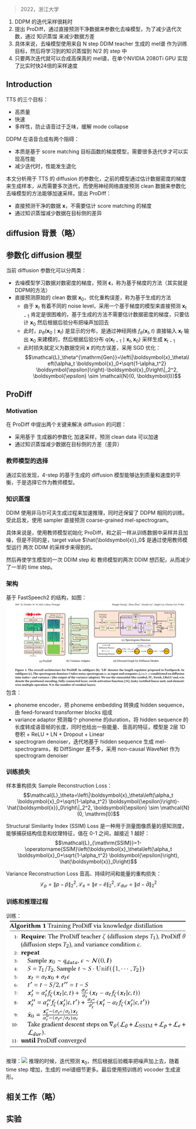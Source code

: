 > 2022，浙江大学

1. DDPM 的迭代采样很耗时
2. 提出 ProDiff，通过直接预测干净数据来参数化去噪模型，为了减少迭代次数，通过 知识蒸馏 来减少数据方差
3. 具体来说，去噪模型使用来自 N step DDIM teacher 生成的 mel谱 作为训练目标，然后将学习到的知识蒸馏到 N/2 的 step 中
4. 只要两次迭代就可以合成高保真的 mel谱，在单个NVIDIA 2080Ti GPU 实现了比实时快24倍的采样速度

## Introduction

TTS 的三个目标：
+ 高质量
+ 快速
+ 多样性，防止语音过于乏味，缓解  mode collapse

DDPM 在语音合成有两个阻碍：
+ 本质是基于 score matching 目标函数的梯度模型，需要很多迭代步才可以实现高性能
+ 减少迭代时，性能发生退化

本文分析用于 TTS 的 diffusion 的参数化，之前的模型通过估计数据密度的梯度来生成样本，从而需要多次迭代，而使用神经网络直接预测 clean 数据来参数化去噪模型的方法能够加速采样。提出 ProDiff：
+ 直接预测干净的数据 $\boldsymbol{x}$，不需要估计 score matching 的梯度
+ 通过知识蒸馏减少数据在目标侧的差异

## diffusion 背景（略）

## 参数化 diffusion 模型

当前 diffusion 参数化可以分两类：
+ 去噪模型学习数据对数密度的梯度，预测 $\boldsymbol{\epsilon}$，称为基于梯度的方法（其实就是 DDPM的方法）
+ 直接预测原始的 clean 数据 $\boldsymbol{x}_0$，优化重构误差，称为基于生成的方法
	+ 由于 $\boldsymbol{x}_t$ 有着不同的 noise level，采用一个基于梯度的模型来直接预测 $\boldsymbol{x}_{t-1}$ 肯定是很困难的，基于生成的方法不需要估计数据密度的梯度，只要估计 $\boldsymbol{x}_0$ 然后根据后验分布把噪声加回去
	+ 此时，$p_\theta\left(\boldsymbol{x}_0 \mid \boldsymbol{x}_t\right)$ 是显示的分布，是通过神经网络 $f_\theta\left(\boldsymbol{x}_t, t\right)$ 直接输入 $\boldsymbol{x}_t$ 输出 $\boldsymbol{x}_0$ 来建模的，然后根据后验分布 $q\left(\boldsymbol{x}_{t-1} \mid \boldsymbol{x}_t, \boldsymbol{x}_0\right)$ 采样生成 $\boldsymbol{x}_{t-1}$
	+ 此时损失就定义为数据空间 $\boldsymbol{x}$ 的均方误差，采用 SGD 优化：$$\mathcal{L}_\theta^{\mathrm{Gen}}=\left\|\boldsymbol{x}_\theta\left(\alpha_t \boldsymbol{x}_0+\sqrt{1-\alpha_t^2} \boldsymbol{\epsilon}\right)-\boldsymbol{x}_0\right\|_2^2, \boldsymbol{\epsilon} \sim \mathcal{N}(0, \boldsymbol{I})$$

## ProDiff

### Motivation

在 ProDiff 中提出两个关键来解决 diffusion 的问题：
+ 采用基于 生成器的参数化 加速采样，预测 clean data 可以加速
+ 通过知识蒸馏减少数据在目标侧的方差（差异）

### 教师模型的选择

通过实验发现，4-step 的基于生成的 diffusion 模型能够达到质量和速度的平衡，于是选择它作为教师模型。

### 知识蒸馏

DDIM 使用非马尔可夫生成过程来加速推理，同时还保留了 DDPM 相同的训练。受此启发，使用 sampler 直接预测 coarse-grained mel-spectrogram。

具体来说是，使用教师模型初始化 ProDiff，和之前一样从训练数据中采样并且加噪，但是不同的是，target value $\hat{\boldsymbol{x}}_0$ 是通过使用教师模型运行 两次 DDIM 的采样步来得到的。

然后再使学生模型的一次 DDIM step 和 教师模型的两次 DDIM 想匹配，从而减少了一半的 time step。

### 架构

基于 FastSpeech2 的结构，如图：![](image/Pasted%20image%2020230527213138.png)
包含：
+ phoneme encoder，把 phoneme embedding 转换成 hidden sequence，由 feed-forward transformer blocks 组成
+ variance adaptor 预测每个 phoneme 的duration，将 hidden sequence 的长度转成语音帧的长度，同时也给出一些能量、音高的特征，模型是 2层 1D 卷积 + ReLU + LN + Dropout + Linear
+ spectrogram denoiser，迭代地基于 hidden sequence 生成 mel-spectrograms，和 DiffSinger 差不多，采用 non-causal WaveNet 作为 spectrogram denoiser

### 训练损失

样本重构损失 Sample Reconstruction Loss：$$\mathcal{L}_\theta=\left\|\boldsymbol{x}_\theta\left(\alpha_t \boldsymbol{x}_0+\sqrt{1-\alpha_t^2} \boldsymbol{\epsilon}\right)-\hat{\boldsymbol{x}}_0\right\|_2^2, \boldsymbol{\epsilon} \sim \mathcal{N}(0, \mathrm{I})$$

Structural Similarity Index (SSIM) Loss 是一种用于测量图像质量的感知测度，能够捕获结构信息和纹理特征，值在 0-1 之间，越接近 1 越好：$$\mathcal{L}_{\mathrm{SSIM}}=1-\operatorname{SSIM}\left(\boldsymbol{x}_\theta\left(\alpha_t \boldsymbol{x}_0+\sqrt{1-\alpha_t^2} \boldsymbol{\epsilon}\right), \hat{\boldsymbol{x}}_0\right)$$

Variance Reconstruction Loss 音高、持续时间和能量的重构损失：$$\mathcal{L}_p=\|p-\hat{p}\|_2^2, \mathcal{L}_e=\|e-\hat{e}\|_2^2, \mathcal{L}_{d u r}=\|d-\hat{d}\|_2^2$$

### 训练和推理过程

训练：![](image/Pasted%20image%2020230527221719.png)

推理：![](../../Pasted%20image%2020230527221849.png)
推理的时候，迭代预测 $\boldsymbol{x}_0$，然后根据后验概率把噪声加上去，随着 time step 增加，生成的 mel谱细节更多。最后使用预训练的 vocoder 生成波形。

## 相关工作（略）

## 实验